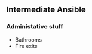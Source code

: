 ## Intermediate Ansible <!-- .slide: class="title-slide" --> <!-- .element: class="orange" -->



### Administative stuff
* Bathrooms
* Fire exits
